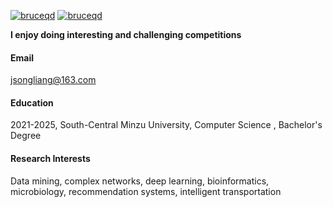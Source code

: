 [![bruceqd](https://img.shields.io/badge/%20gitee%20-8A2BE2)](https://gitee.com/liangjingsong)  [![bruceqd](https://img.shields.io/badge/%20csdn%20-8A2BE2)](https://blog.csdn.net/qq_41735337)

<strong>I enjoy doing interesting and challenging competitions</strong>



#### Email

jsongliang@163.com


#### Education
2021-2025, South-Central Minzu University, Computer Science , Bachelor's Degree

#### Research Interests

Data mining, complex networks, deep learning, bioinformatics, microbiology, recommendation systems, intelligent transportation

